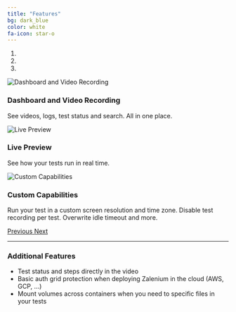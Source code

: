 ```yaml
---
title: "Features"
bg: dark_blue
color: white
fa-icon: star-o
---
```



<div id="carouselExampleControls" class="carousel slide" data-ride="carousel" data-interval="10000">
  <ol class="carousel-indicators">
    <li data-target="#carouselExampleControls" data-slide-to="0" class="active"></li>
    <li data-target="#carouselExampleControls" data-slide-to="1"></li>
    <li data-target="#carouselExampleControls" data-slide-to="2"></li>
  </ol>
  <div class="carousel-inner">
    <div class="carousel-item active">
      <img class="d-block w-100" alt="Dashboard and Video Recording" src="https://raw.githubusercontent.com/zalando/zalenium/master/docs/img/dashboard.gif" data-holder-rendered="true">
      <div class="carousel-caption d-none d-md-block text-dark font-weight-bold">
        <h3>Dashboard and Video Recording</h3>
        <p>See videos, logs, test status and search. All in one place.</p>
      </div>
    </div>
    <div class="carousel-item">
      <img class="d-block w-100" alt="Live Preview" src="https://raw.githubusercontent.com/zalando/zalenium/master/docs/img/live_preview.gif" data-holder-rendered="true">
      <div class="carousel-caption d-none d-md-block text-dark font-weight-bold">
        <h3>Live Preview</h3>
        <p>See how your tests run in real time.</p>
      </div>
    </div>
    <div class="carousel-item">
      <img class="d-block w-100" alt="Custom Capabilities" src="https://raw.githubusercontent.com/zalando/zalenium/master/docs/img/custom_capabilities.gif" data-holder-rendered="true">
      <div class="carousel-caption d-none d-md-block">
        <h3>Custom Capabilities</h3>
        <p>Run your test in a custom screen resolution and time zone. Disable test recording per test. Overwrite idle timeout and more.</p>
      </div>
    </div>
  </div>
  <a class="carousel-control-prev" href="#carouselExampleControls" role="button" data-slide="prev">
    <span class="carousel-control-prev-icon" aria-hidden="true"></span>
    <span class="sr-only">Previous</span>
  </a>
  <a class="carousel-control-next" href="#carouselExampleControls" role="button" data-slide="next">
    <span class="carousel-control-next-icon" aria-hidden="true"></span>
    <span class="sr-only">Next</span>
  </a>  
</div>

*** 

### Additional Features

* Test status and steps directly in the video
* Basic auth grid protection when deploying Zalenium in the cloud (AWS, GCP, ...)
* Mount volumes across containers when you need to specific files in your tests 